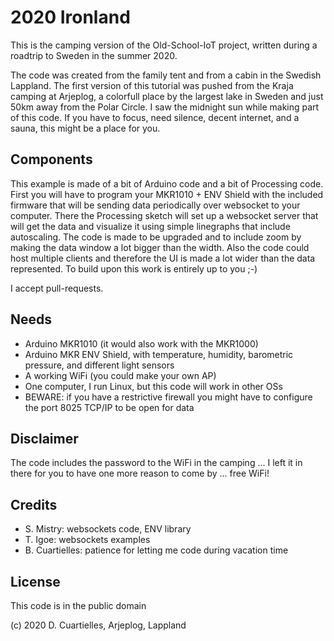 # 2020 Ironland

This is the camping version of the Old-School-IoT project, written during a roadtrip to Sweden in the summer 2020. 

The code was created from the family tent and from a cabin in the Swedish Lappland. The first version of this tutorial was pushed from the Kraja camping at Arjeplog, a colorfull place by the largest lake in Sweden and just 50km away from the Polar Circle. I saw the midnight sun while making part of this code. If you have to focus, need silence, decent internet, and a sauna, this might be a place for you.

## Components

This example is made of a bit of Arduino code and a bit of Processing code. First you will have to program your MKR1010 + ENV Shield with the included firmware that will be sending data periodically over websocket to your computer. There the Processing sketch will set up a websocket server that will get the data and visualize it using simple linegraphs that include autoscaling. The code is made to be upgraded and to include zoom by making the data window a lot bigger than the width. Also the code could host multiple clients and therefore the UI is made a lot wider than the data represented. To build upon this work is entirely up to you ;-) 

I accept pull-requests.

## Needs

* Arduino MKR1010 (it would also work with the MKR1000)
* Arduino MKR ENV Shield, with temperature, humidity, barometric pressure, and different light sensors
* A working WiFi (you could make your own AP)
* One computer, I run Linux, but this code will work in other OSs
* BEWARE: if you have a restrictive firewall you might have to configure the port 8025 TCP/IP to be open for data

## Disclaimer

The code includes the password to the WiFi in the camping ... I left it in there for you to have one more reason to come by ... free WiFi!

## Credits

* S. Mistry: websockets code, ENV library
* T. Igoe: websockets examples
* B. Cuartielles: patience for letting me code during vacation time

## License

This code is in the public domain

(c) 2020 D. Cuartielles, Arjeplog, Lappland
